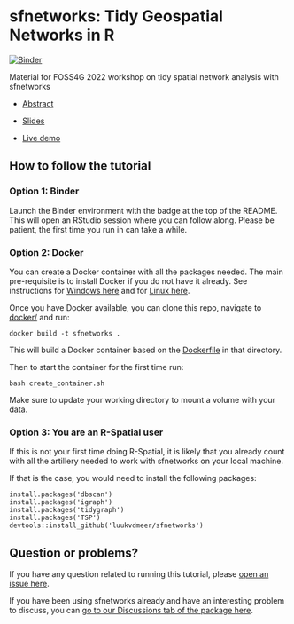 # sfnetworks: Tidy Geospatial Networks in R


<!-- badges: start -->
[![Binder](http://mybinder.org/badge_logo.svg)](https://mybinder.org/v2/gh/sfnetworks/foss4g-workshop/main?urlpath=rstudio)
<!-- badges: end -->

Material for FOSS4G 2022 workshop on tidy spatial network analysis with sfnetworks

- [Abstract](https://talks.osgeo.org/foss4g-2022-workshops/talk/TY9FTW/)

- [Slides](https://sfnetworks.github.io/foss4g-workshop/slides/slides) 

- [Live demo]()

## How to follow the tutorial

### Option 1: Binder

Launch the Binder environment with the badge at the top of the README. This will open an RStudio session where you can follow along. Please be patient, the first time you run in can take a while. 

### Option 2: Docker

You can create a Docker container with all the packages needed. The main pre-requisite is to install Docker if you do not have it already. See instructions for [Windows here](https://docs.docker.com/desktop/windows/install/) and for [Linux here](https://docs.docker.com/engine/install/).

Once you have Docker available, you can clone this repo, navigate to [docker/](docker/) and run:

```
docker build -t sfnetworks .
```

This will build a Docker container based on the [Dockerfile](docker/Dockerfile) in that directory.

Then to start the container for the first time run:

```
bash create_container.sh
```

Make sure to update your working directory to mount a volume with your data. 


### Option 3: You are an R-Spatial user

If this is not your first time doing R-Spatial, it is likely that you already count with all the artillery needed to work with sfnetworks on your local machine. 

If that is the case, you would need to install the following packages:

```
install.packages('dbscan')
install.packages('igraph')
install.packages('tidygraph')
install.packages('TSP')
devtools::install_github('luukvdmeer/sfnetworks')
```

## Question or problems?

If you have any question related to running this tutorial, please [open an issue here](https://github.com/sfnetworks/foss4g-workshop/issues/new).

If you have been using sfnetworks already and have an interesting problem to discuss, you can [go to our Discussions tab of the package here](https://github.com/luukvdmeer/sfnetworks/discussions). 
